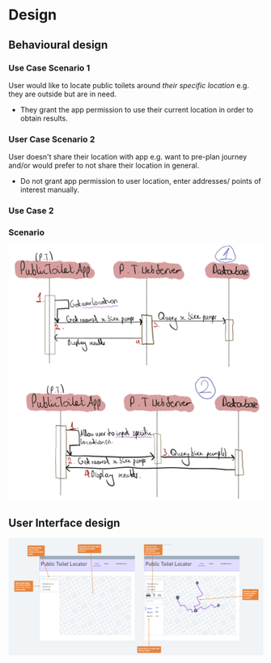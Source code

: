# Design

## Behavioural design
### Use Case Scenario 1
User would like to locate public toilets around *their specific location* e.g. they are outside but are in need.
 - They grant the app permission to use their current location in order to obtain results.

### User Case Scenario 2
User doesn't share their location with app e.g. want to pre-plan journey and/or would prefer to not share their location in general.
 - Do not grant app permission to user location, enter addresses/ points of interest manually.

### Use Case 2
### Scenario


![Insert your Interaction/Sequence Diagrams for each use-case here.](images/sequence.png)

## User Interface design


![Insert your wireframe screenshots for each use-case here](images/wireframe1.png)
